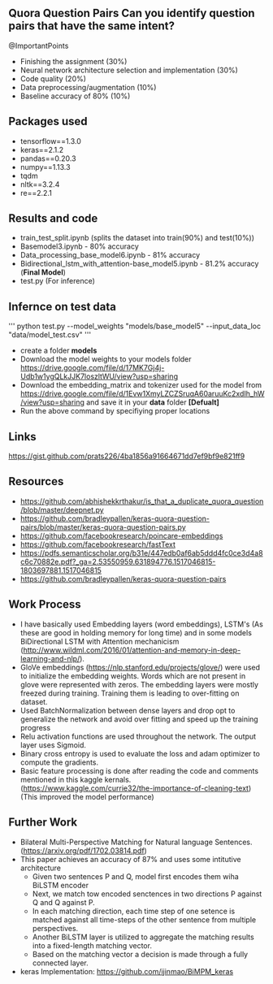 ## Quora Question Pairs Can you identify question pairs that have the same intent?


@ImportantPoints
- Finishing the assignment (30%)
- Neural network architecture selection and implementation (30%)
- Code quality (20%)
- Data preprocessing/augmentation (10%)
- Baseline accuracy of 80% (10%)

## Packages used
- tensorflow==1.3.0
- keras==2.1.2
- pandas==0.20.3
- numpy==1.13.3
- tqdm
- nltk==3.2.4
- re==2.2.1

## Results and code
- train_test_split.ipynb (splits the dataset into train(90%) and test(10%))
- Basemodel3.ipynb - 80% accuracy
- Data_processing_base_model6.ipynb - 81% accuracy
- Bidirectional_lstm_with_attention-base_model5.ipynb - 81.2% accuracy (**Final Model**)
- test.py (For inference)

## Infernce on test data
'''
python test.py --model_weights "models/base_model5" --input_data_loc "data/model_test.csv"
'''
- create a folder **models**
- Download the model weights to your models folder https://drive.google.com/file/d/17MK7Gj4j-Udb1w1ygQLkJJK7loszltWU/view?usp=sharing
- Download the embedding_matrix and  tokenizer used for the model from  https://drive.google.com/file/d/1Evw1XmyLZCZSruqA60aruuKc2xdIh_hW/view?usp=sharing and save it in your **data** folder **[Defualt]**
- Run the above command by specifiying proper locations

## Links
https://gist.github.com/prats226/4ba1856a91664671dd7ef9bf9e821ff9

## Resources
- https://github.com/abhishekkrthakur/is_that_a_duplicate_quora_question/blob/master/deepnet.py
- https://github.com/bradleypallen/keras-quora-question-pairs/blob/master/keras-quora-question-pairs.py
- https://github.com/facebookresearch/poincare-embeddings
- https://github.com/facebookresearch/fastText
- https://pdfs.semanticscholar.org/b31e/447edb0af6ab5ddd4fc0ce3d4a8c6c70882e.pdf?_ga=2.53550959.631894776.1517046815-1803697881.1517046815
- https://github.com/bradleypallen/keras-quora-question-pairs


## Work Process
- I have basically used Embedding layers (word embeddings),  LSTM's (As these are good in holding memory for long time) and in some models BiDirectional LSTM with Attention mechanicism (http://www.wildml.com/2016/01/attention-and-memory-in-deep-learning-and-nlp/).
- GloVe embeddings (https://nlp.stanford.edu/projects/glove/) were used to initialize the embedding weights. Words which are not present in glove were represented with zeros. The embedding layers were mostly freezed during training. Training them is leading to over-fitting on dataset.
- Used BatchNormalization between dense layers and drop opt to generalize the network and avoid over fitting and speed up the training progress
- Relu activation functions are used throughout the network. The output layer uses Sigmoid.
- Binary cross entropy is used to evaluate the loss and adam optimizer to compute the gradients.
- Basic feature processing is done after reading the code and comments mentioned in this kaggle kernals. (https://www.kaggle.com/currie32/the-importance-of-cleaning-text) (This improved the model performance)


## Further Work
- Bilateral Multi-Perspective Matching for Natural language Sentences. (https://arxiv.org/pdf/1702.03814.pdf)
- This paper achieves an accuracy of 87% and uses some intitutive architecture
  - Given two sentences P and Q, model first encodes them wiha BiLSTM encoder
  - Next, we match tow encoded senctences in two directions P against Q and Q against P.
  - In each matching direction, each time step of one setence is matched against all time-steps of the other sentence from multiple perspectives.
  - Another BiLSTM layer is utilized to aggregate the matching results into a fixed-length matching vector.
  - Based on the matching vector a decision is made through a fully connected layer.
- keras Implementation: https://github.com/ijinmao/BiMPM_keras
